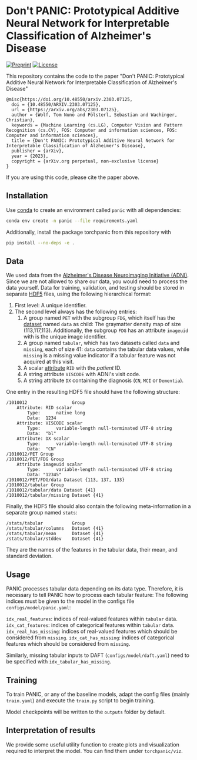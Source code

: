 # Don't PANIC: Prototypical Additive Neural Network for Interpretable Classification of Alzheimer's Disease

[![Preprint](https://img.shields.io/badge/arXiv-2303.07125-b31b1b)](https://arxiv.org/abs/2303.07125)
[![License](https://img.shields.io/badge/license-GPLv3-blue.svg)](LICENSE)

This repository contains the code to the paper "Don't PANIC: Prototypical Additive Neural Network for Interpretable Classification of Alzheimer's Disease"

```
@misc{https://doi.org/10.48550/arxiv.2303.07125,
  doi = {10.48550/ARXIV.2303.07125},
  url = {https://arxiv.org/abs/2303.07125},
  author = {Wolf, Tom Nuno and Pölsterl, Sebastian and Wachinger, Christian},
  keywords = {Machine Learning (cs.LG), Computer Vision and Pattern Recognition (cs.CV), FOS: Computer and information sciences, FOS: Computer and information sciences},
  title = {Don't PANIC: Prototypical Additive Neural Network for Interpretable Classification of Alzheimer's Disease},
  publisher = {arXiv},
  year = {2023},
  copyright = {arXiv.org perpetual, non-exclusive license}
}
```

If you are using this code, please cite the paper above.


## Installation

Use [conda](https://conda.io/miniconda.html) to create an environment called `panic` with all dependencies:

```bash
conda env create -n panic --file requirements.yaml
```

Additionally, install the package torchpanic from this repository with
```bash
pip install --no-deps -e .
```

## Data

We used data from the [Alzheimer's Disease Neuroimaging Initiative (ADNI)](http://adni.loni.usc.edu/).
Since we are not allowed to share our data, you would need to process the data yourself.
Data for training, validation, and testing should be stored in separate
[HDF5](https://en.wikipedia.org/wiki/Hierarchical_Data_Format) files,
using the following hierarchical format:

1. First level: A unique identifier.
2. The second level always has the following entries:
    1. A group named `PET` with the subgroup `FDG`, which itself has the
       [dataset](https://docs.h5py.org/en/stable/high/dataset.html) named `data` as child:
       The graymatter density map of size (113,117,113). Additionally, the subgroup `FDG` has an attribute `imageuid` with is the unique image identifier.
    2. A group  named `tabular`, which has two datasets called `data` and `missing`, each of size 41:
       `data` contains the tabular data values, while `missing` is a missing value indicator if a tabular feature was not acquired at this visit.
    3. A scalar [attribute](https://docs.h5py.org/en/stable/high/attr.html) `RID` with the *patient* ID.
    4. A string attribute `VISCODE` with ADNI's visit code.
    5. A string attribute `DX` containing the diagnosis (`CN`, `MCI` or `Dementia`).

One entry in the resulting HDF5 file should have the following structure:
```
/1010012                 Group
    Attribute: RID scalar
        Type:      native long
        Data:  1234
    Attribute: VISCODE scalar
        Type:      variable-length null-terminated UTF-8 string
        Data:  "bl"
    Attribute: DX scalar
        Type:      variable-length null-terminated UTF-8 string
        Data:  "CN"
/1010012/PET Group
/1010012/PET/FDG Group
    Attribute imageuid scalar
        Type:      variable-length null-terminated UTF-8 string
        Data: "12345"
/1010012/PET/FDG/data Dataset {113, 137, 133}
/1010012/tabular Group
/1010012/tabular/data Dataset {41}
/1010012/tabular/missing Dataset {41}
```

Finally, the HDF5 file should also contain the following meta-information
in a separate group named `stats`:

```
/stats/tabular           Group
/stats/tabular/columns   Dataset {41}
/stats/tabular/mean      Dataset {41}
/stats/tabular/stddev    Dataset {41}
```

They are the names of the features in the tabular data,
their mean, and standard deviation.

## Usage

PANIC processes tabular data depending on its data type.
Therefore, it is necessary to tell PANIC how to process each tabular feature:
The following indices must be given to the model in the configs file `configs/model/panic.yaml`:

`idx_real_features`: indices of real-valued features within `tabular` data.
`idx_cat_features`: indices of categorical features within `tabular` data.
`idx_real_has_missing`: indices of real-valued features which should be considered from `missing`.
`idx_cat_has_missing`: indices of categorical features which should be considered from `missing`.

Similarly, missing tabular inputs to DAFT (`configs/model/daft.yaml`) need to be specified with `idx_tabular_has_missing`.

## Training

To train PANIC, or any of the baseline models, adapt the config files (mainly `train.yaml`) and  execute the `train.py` script to begin training.

Model checkpoints will be written to the `outputs` folder by default.


## Interpretation of results

We provide some useful utility function to create plots and visualization required to interpret the model.
You can find them under `torchpanic/viz`.

